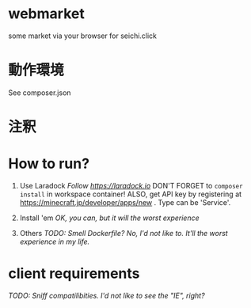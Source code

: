 # webmarket
some market via your browser for seichi.click

# 動作環境
See composer.json

# 注釈

# How to run?
1. Use Laradock
*Follow https://laradock.io*
DON'T FORGET to `composer install` in workspace container!
ALSO, get API key by registering at https://minecraft.jp/developer/apps/new . Type can be 'Service'.

2. Install 'em
*OK, you can, but it will the worst experience*

3. Others
*TODO: Smell Dockerfile? No, I'd not like to. It'll the worst experience in my life.*

# client requirements
*TODO: Sniff compatilibities. I'd not like to see the "IE", right?*
